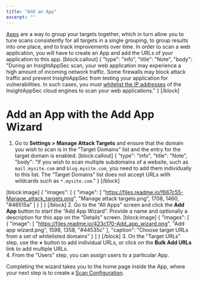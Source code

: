 ```yaml
---
title: "Add an App"
excerpt: ""
---
```

[Apps](doc:concepts#section-apps) are a way to group your targets together, which in turn allow you to tune scans consistently for all targets in a single grouping, to group results into one place, and to track improvements over time. In order to scan a web application, you will have to create an App and add the URLs of your application to this app.
[block:callout]
{
  "type": "info",
  "title": "Note",
  "body": "During an InsightAppSec scan, your web application may experience a high amount of incoming network traffic. Some firewalls may block attack traffic and prevent InsightAppSec from testing your application for vulnerabilities. In such cases, you must [whitelist the IP addresses](doc:whitelist-cloud-engine-ips) of the InsightAppSec cloud engines to scan your web applications."
}
[/block]
# Add an App with the Add App Wizard
1. Go to **Settings > Manage Attack Targets** and ensure that the domain you wish to scan is in the “Target Domains” list and the entry for the target domain is enabled. 
[block:callout]
{
  "type": "info",
  "title": "Note",
  "body": "If you wish to scan multiple subdomains of a website, such as `mail.mysite.com` and `blog.mysite.com`, you need to add them individually to this list. The “Target Domains” list does not accept URLs with wildcards such as `*.mysite.com`."
}
[/block]

[block:image]
{
  "images": [
    {
      "image": [
        "https://files.readme.io/f667c55-Manage_attack_targets.png",
        "Manage attack targets.png",
        1708,
        1460,
        "#46515a"
      ]
    }
  ]
}
[/block]
2. Go to the “All Apps” screen and click the **Add App** button to start the “Add App Wizard”. Provide a name and optionally a description for this app on the “Details” screen.
[block:image]
{
  "images": [
    {
      "image": [
        "https://files.readme.io/423c170-Add_app_wizard.png",
        "Add app wizard.png",
        1598,
        1358,
        "#44535c"
      ],
      "caption": "Choose target URLs from a set of whitelisted domains"
    }
  ]
}
[/block]
3. On the "Target URLs" step, use the **+** button to add individual URLs, or click on the **Bulk Add URLs** link to add multiple URLs.  
4. From the "Users" step, you can assign users to a particular App. 

Completing the wizard takes you to the home page inside the App, where your next step is to create a [Scan Configuration](doc:scan-configuration).